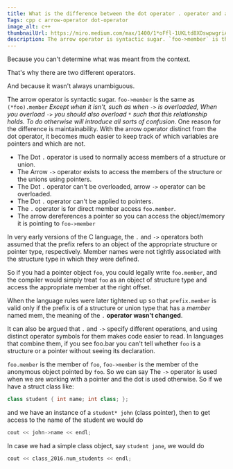 ```yaml
---
title: What is the difference between the dot operator . operator and arrow operator -> in C++
Tags: cpp c arrow-operator dot-operator
image_alt: c++
thumbnailUrl: https://miro.medium.com/max/1400/1*oFfl-1UKLtd8XOswpwgriA.png
description: The arrow operator is syntactic sugar. `foo->member` is the same as `(*foo).member`, The `.` operator is for direct member access and The `->` operator is for indirect member access.
---
```


Because you can't determine what was meant from the context.

That's why there are two different operators.

And because it wasn't always unambiguous.

The arrow operator is syntactic sugar. `foo->member` is the same as `(*foo).member` _Except when it isn't, such as when `->` is overloaded, When you overload `->` you should also overload `*` such that this relationship holds. To do otherwise will introduce all sorts of confusion_. One reason for the difference is maintainability. With the arrow operator distinct from the dot operator, it becomes much easier to keep track of which variables are pointers and which are not.

- The Dot `.` operator is used to normally access members of a structure or union.
- The Arrow `->` operator exists to access the members of the structure or the unions using pointers.
- The Dot `.` operator can't be overloaded, arrow `->` operator can be overloaded.
- The Dot `.` operator can't be applied to pointers.
- The `.` operator is for direct member access `foo.member`.
- The arrow dereferences a pointer so you can access the object/memory it is pointing to `foo->member`

In very early versions of the C language, the `.` and `->` operators both assumed that the prefix refers to an object of the appropriate structure or pointer type, respectively. Member names were not tightly associated with the structure type in which they were defined.

So if you had a pointer object `foo`, you could legally write `foo.member`, and the compiler would simply treat `foo` as an object of structure type and access the appropriate member at the right offset.

When the language rules were later tightened up so that `prefix.member` is valid only if the prefix is of a structure or union type that has a _member_ named mem, the meaning of the `.` **operator wasn't changed**.

It can also be argued that `.` and `->` specify different operations, and using distinct operator symbols for them makes code easier to read. In languages that combine them, if you see foo.bar you can't tell whether `foo` is a structure or a pointer without seeing its declaration.

`foo.member` is the member of `foo`, `foo->member` is the member of the anonymous object pointed by `foo`.
So we can say The `->` operator is used when we are working with a pointer and the dot is used otherwise. So if we have a struct class like:

```cpp
class student { int name; int class; };
```

and we have an instance of a `student* john` (class pointer), then to get access to the name of the student we would do

```cpp
cout << john->name << endl;
```

In case we had a simple class object, say `student jane`, we would do

```cpp
cout << class_2016.num_students << endl;
```
